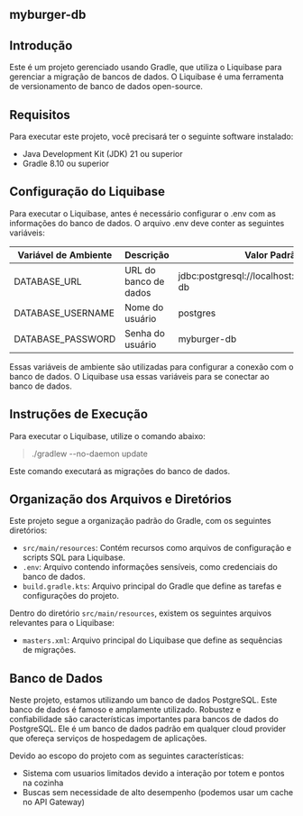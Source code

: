 myburger-db
---

## Introdução
Este é um projeto gerenciado usando Gradle, que utiliza o Liquibase para gerenciar a migração de bancos de dados. O Liquibase é uma ferramenta de versionamento de banco de dados open-source.

## Requisitos
Para executar este projeto, você precisará ter o seguinte software instalado:

- Java Development Kit (JDK) 21 ou superior
- Gradle 8.10 ou superior

## Configuração do Liquibase

Para executar o Liquibase, antes é necessário configurar o .env com as informações do banco de dados. O arquivo .env deve conter as seguintes variáveis:

| Variável de Ambiente | Descrição             | Valor Padrão                                 |
|----------------------|-----------------------|----------------------------------------------|
| DATABASE_URL         | URL do banco de dados | jdbc:postgresql://localhost:5432/myburger-db |
| DATABASE_USERNAME    | Nome do usuário       | postgres                                     |
| DATABASE_PASSWORD    | Senha do usuário      | myburger-db                                  |

Essas variáveis de ambiente são utilizadas para configurar a conexão com o banco de dados. O Liquibase usa essas variáveis para se conectar ao banco de dados.

## Instruções de Execução

Para executar o Liquibase, utilize o comando abaixo:
> ./gradlew --no-daemon update

Este comando executará as migrações do banco de dados.

## Organização dos Arquivos e Diretórios

Este projeto segue a organização padrão do Gradle, com os seguintes diretórios:
- `src/main/resources`: Contém recursos como arquivos de configuração e scripts SQL para Liquibase.
- `.env`: Arquivo contendo informações sensíveis, como credenciais do banco de dados.
- `build.gradle.kts`: Arquivo principal do Gradle que define as tarefas e configurações do projeto.

Dentro do diretório `src/main/resources`, existem os seguintes arquivos relevantes para o Liquibase:
- `masters.xml`: Arquivo principal do Liquibase que define as sequências de migrações.

## Banco de Dados

Neste projeto, estamos utilizando um banco de dados PostgreSQL. Este banco de dados é famoso e amplamente utilizado. 
Robustez e confiabilidade são características importantes para bancos de dados do PostgreSQL. Ele é um banco de dados 
padrão em qualquer cloud provider que ofereça serviços de hospedagem de aplicações.

Devido ao escopo do projeto com as seguintes características: 
- Sistema com usuarios limitados devido a interação por totem e pontos na cozinha
- Buscas sem necessidade de alto desempenho (podemos usar um cache no API Gateway)


